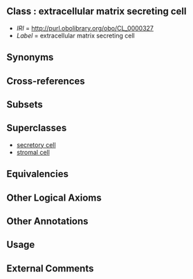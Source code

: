 
## Class : extracellular matrix secreting cell

 * *IRI* = http://purl.obolibrary.org/obo/CL_0000327
 * *Label* = extracellular matrix secreting cell

## Synonyms


## Cross-references


## Subsets


## Superclasses

 * [secretory cell](../../CL/51/CL_0000151.md)
 * [stromal cell](../../CL/99/CL_0000499.md)

## Equivalencies


## Other Logical Axioms


## Other Annotations


## Usage


## External Comments

